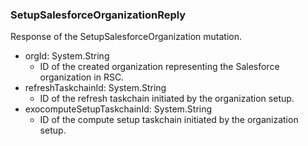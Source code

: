 ### SetupSalesforceOrganizationReply
Response of the SetupSalesforceOrganization mutation.

- orgId: System.String
  - ID of the created organization representing the Salesforce organization in RSC.
- refreshTaskchainId: System.String
  - ID of the refresh taskchain initiated by the organization setup.
- exocomputeSetupTaskchainId: System.String
  - ID of the compute setup taskchain initiated by the organization setup.

